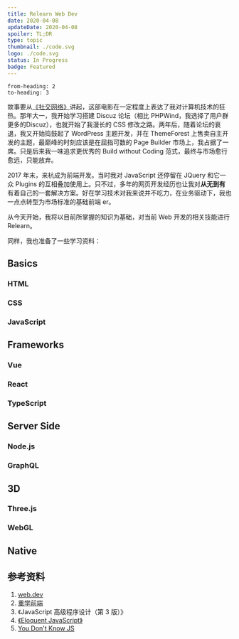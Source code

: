 ```yaml
---
title: Relearn Web Dev
date: 2020-04-08
updateDate: 2020-04-08
spoiler: TL;DR
type: topic
thumbnail: ./code.svg
logo: ./code.svg
status: In Progress
badge: Featured
---
```


```toc
from-heading: 2
to-heading: 3
```

故事要从[《社交网络》](https://www.rottentomatoes.com/m/the_social_network)讲起，这部电影在一定程度上表达了我对计算机技术的狂热。那年大一，我开始学习搭建 Discuz 论坛（相比 PHPWind，我选择了用户群更多的Discuz），也就开始了我漫长的 CSS 修改之路。两年后，随着论坛的衰退，我又开始捣鼓起了 WordPress 主题开发，并在 ThemeForest 上售卖自主开发的主题，最巅峰的时刻应该是在屈指可数的 Page Builder 市场上，我占据了一席。只是后来我一味追求更优秀的 Build without Coding 范式，最终与市场愈行愈远，只能放弃。

2017 年末，来杭成为前端开发。当时我对 JavaScript 还停留在 JQuery 和它一众 Plugins 的互相叠加使用上。只不过，多年的网页开发经历也让我对**从无到有**有着自己的一套解决方案。好在学习技术对我来说并不吃力，在业务驱动下，我也一点点转型为市场标准的基础前端 er。

从今天开始，我将以目前所掌握的知识为基础，对当前 Web 开发的相关技能进行 Relearn。

同样，我也准备了一些学习资料：



## Basics

### HTML

### CSS

### JavaScript

## Frameworks

### Vue

### React

### TypeScript

## Server Side

### Node.js

### GraphQL

## 3D

### Three.js

### WebGL

## Native

## 参考资料

1. [web.dev](https://web.dev/)
2. [重学前端](https://time.geekbang.org/column/intro/100023201)
3. 《JavaScript 高级程序设计（第 3 版）》
3. [《Eloquent JavaScript》](https://eloquentjavascript.net/)
5. [You Don't Know JS](https://github.com/getify/You-Dont-Know-JS/blob/1st-ed/README.md)



